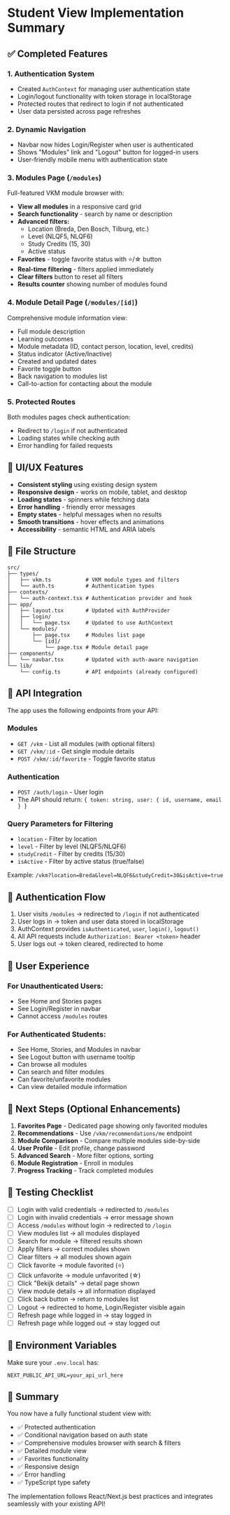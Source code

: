 # Student View Implementation Summary

## ✅ Completed Features

### 1. **Authentication System**
- Created `AuthContext` for managing user authentication state
- Login/logout functionality with token storage in localStorage
- Protected routes that redirect to login if not authenticated
- User data persisted across page refreshes

### 2. **Dynamic Navigation**
- Navbar now hides Login/Register when user is authenticated
- Shows "Modules" link and "Logout" button for logged-in users
- User-friendly mobile menu with authentication state

### 3. **Modules Page (`/modules`)**
Full-featured VKM module browser with:
- **View all modules** in a responsive card grid
- **Search functionality** - search by name or description
- **Advanced filters:**
  - Location (Breda, Den Bosch, Tilburg, etc.)
  - Level (NLQF5, NLQF6)
  - Study Credits (15, 30)
  - Active status
- **Favorites** - toggle favorite status with ⭐/☆ button
- **Real-time filtering** - filters applied immediately
- **Clear filters** button to reset all filters
- **Results counter** showing number of modules found

### 4. **Module Detail Page (`/modules/[id]`)**
Comprehensive module information view:
- Full module description
- Learning outcomes
- Module metadata (ID, contact person, location, level, credits)
- Status indicator (Active/Inactive)
- Created and updated dates
- Favorite toggle button
- Back navigation to modules list
- Call-to-action for contacting about the module

### 5. **Protected Routes**
Both modules pages check authentication:
- Redirect to `/login` if not authenticated
- Loading states while checking auth
- Error handling for failed requests

## 🎨 UI/UX Features

- **Consistent styling** using existing design system
- **Responsive design** - works on mobile, tablet, and desktop
- **Loading states** - spinners while fetching data
- **Error handling** - friendly error messages
- **Empty states** - helpful messages when no results
- **Smooth transitions** - hover effects and animations
- **Accessibility** - semantic HTML and ARIA labels

## 📁 File Structure

```
src/
├── types/
│   ├── vkm.ts           # VKM module types and filters
│   └── auth.ts          # Authentication types
├── contexts/
│   └── auth-context.tsx # Authentication provider and hook
├── app/
│   ├── layout.tsx       # Updated with AuthProvider
│   ├── login/
│   │   └── page.tsx     # Updated to use AuthContext
│   └── modules/
│       ├── page.tsx     # Modules list page
│       └── [id]/
│           └── page.tsx # Module detail page
├── components/
│   └── navbar.tsx       # Updated with auth-aware navigation
└── lib/
    └── config.ts        # API endpoints (already configured)
```

## 🔌 API Integration

The app uses the following endpoints from your API:

### Modules
- `GET /vkm` - List all modules (with optional filters)
- `GET /vkm/:id` - Get single module details
- `POST /vkm/:id/favorite` - Toggle favorite status

### Authentication
- `POST /auth/login` - User login
- The API should return: `{ token: string, user: { id, username, email } }`

### Query Parameters for Filtering
- `location` - Filter by location
- `level` - Filter by level (NLQF5/NLQF6)
- `studyCredit` - Filter by credits (15/30)
- `isActive` - Filter by active status (true/false)

Example: `/vkm?location=Breda&level=NLQF6&studyCredit=30&isActive=true`

## 🔐 Authentication Flow

1. User visits `/modules` → redirected to `/login` if not authenticated
2. User logs in → token and user data stored in localStorage
3. AuthContext provides `isAuthenticated`, `user`, `login()`, `logout()`
4. All API requests include `Authorization: Bearer <token>` header
5. User logs out → token cleared, redirected to home

## 📱 User Experience

### For Unauthenticated Users:
- See Home and Stories pages
- See Login/Register in navbar
- Cannot access `/modules` routes

### For Authenticated Students:
- See Home, Stories, and Modules in navbar
- See Logout button with username tooltip
- Can browse all modules
- Can search and filter modules
- Can favorite/unfavorite modules
- Can view detailed module information

## 🚀 Next Steps (Optional Enhancements)

1. **Favorites Page** - Dedicated page showing only favorited modules
2. **Recommendations** - Use `/vkm/recommendations/me` endpoint
3. **Module Comparison** - Compare multiple modules side-by-side
4. **User Profile** - Edit profile, change password
5. **Advanced Search** - More filter options, sorting
6. **Module Registration** - Enroll in modules
7. **Progress Tracking** - Track completed modules

## 🧪 Testing Checklist

- [ ] Login with valid credentials → redirected to `/modules`
- [ ] Login with invalid credentials → error message shown
- [ ] Access `/modules` without login → redirected to `/login`
- [ ] View modules list → all modules displayed
- [ ] Search for module → filtered results shown
- [ ] Apply filters → correct modules shown
- [ ] Clear filters → all modules shown again
- [ ] Click favorite → module favorited (⭐)
- [ ] Click unfavorite → module unfavorited (☆)
- [ ] Click "Bekijk details" → detail page shown
- [ ] View module details → all information displayed
- [ ] Click back button → return to modules list
- [ ] Logout → redirected to home, Login/Register visible again
- [ ] Refresh page while logged in → stay logged in
- [ ] Refresh page while logged out → stay logged out

## 📝 Environment Variables

Make sure your `.env.local` has:
```
NEXT_PUBLIC_API_URL=your_api_url_here
```

## 🎯 Summary

You now have a fully functional student view with:
- ✅ Protected authentication
- ✅ Conditional navigation based on auth state
- ✅ Comprehensive modules browser with search & filters
- ✅ Detailed module view
- ✅ Favorites functionality
- ✅ Responsive design
- ✅ Error handling
- ✅ TypeScript type safety

The implementation follows React/Next.js best practices and integrates seamlessly with your existing API!
